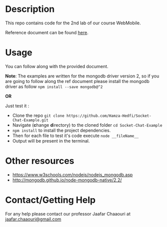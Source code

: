 # Description
This repo contains code for the 2nd lab of our course WebMobile.

Reference document can be found [here](https://docs.google.com/viewer?a=v&pid=forums&srcid=MTM5ODEwMTIzODk1MDkzMTkyNDMBMTQ5NTg3NDYxNzYwODEzMTMyNjkBX2pMbktoV2RGd0FKATAuMQEBdjI&authuser=0).



# Usage
You can follow along with the provided document.

**Note**: The examples are written for the mongodb driver version 2, so if you are going to follow along the ref document please install the mongodb driver as follow `npm install --save mongodb@^2`

**OR**

Just test it : 
- Clone the repo `git clone https://github.com/Hamza-Hedfi/Socket-Chat-Example.git`
- Navigate (**c**hange **d**irectory) to the cloned folder `cd Socket-Chat-Example`
- `npm install` to install the project dependencies.
- Then for each file to test it's code execute `node __fileName__`
- Output will be present in the terminal.

# Other resources
- https://www.w3schools.com/nodejs/nodejs_mongodb.asp
- http://mongodb.github.io/node-mongodb-native/2.2/

# Contact/Getting Help
For any help please contact our professor Jaafar Chaaouri at <jaafar.chaaouri@gmail.com>
